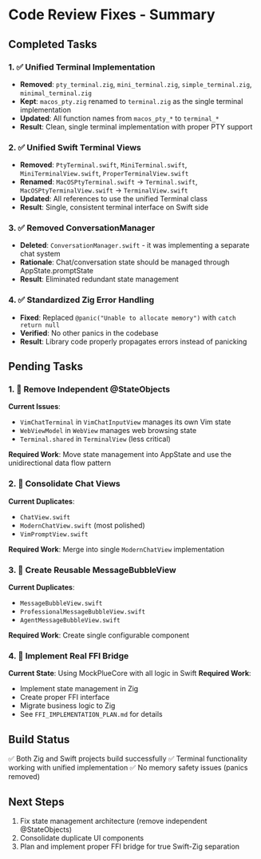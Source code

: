 # Code Review Fixes - Summary

## Completed Tasks

### 1. ✅ Unified Terminal Implementation
- **Removed**: `pty_terminal.zig`, `mini_terminal.zig`, `simple_terminal.zig`, `minimal_terminal.zig`
- **Kept**: `macos_pty.zig` renamed to `terminal.zig` as the single terminal implementation
- **Updated**: All function names from `macos_pty_*` to `terminal_*`
- **Result**: Clean, single terminal implementation with proper PTY support

### 2. ✅ Unified Swift Terminal Views
- **Removed**: `PtyTerminal.swift`, `MiniTerminal.swift`, `MiniTerminalView.swift`, `ProperTerminalView.swift`
- **Renamed**: `MacOSPtyTerminal.swift` → `Terminal.swift`, `MacOSPtyTerminalView.swift` → `TerminalView.swift`
- **Updated**: All references to use the unified Terminal class
- **Result**: Single, consistent terminal interface on Swift side

### 3. ✅ Removed ConversationManager
- **Deleted**: `ConversationManager.swift` - it was implementing a separate chat system
- **Rationale**: Chat/conversation state should be managed through AppState.promptState
- **Result**: Eliminated redundant state management

### 4. ✅ Standardized Zig Error Handling
- **Fixed**: Replaced `@panic("Unable to allocate memory")` with `catch return null`
- **Verified**: No other panics in the codebase
- **Result**: Library code properly propagates errors instead of panicking

## Pending Tasks

### 1. 🔄 Remove Independent @StateObjects
**Current Issues**:
- `VimChatTerminal` in `VimChatInputView` manages its own Vim state
- `WebViewModel` in `WebView` manages web browsing state
- `Terminal.shared` in `TerminalView` (less critical)

**Required Work**: Move state management into AppState and use the unidirectional data flow pattern

### 2. 🔄 Consolidate Chat Views
**Current Duplicates**:
- `ChatView.swift`
- `ModernChatView.swift` (most polished)
- `VimPromptView.swift`

**Required Work**: Merge into single `ModernChatView` implementation

### 3. 🔄 Create Reusable MessageBubbleView
**Current Duplicates**:
- `MessageBubbleView.swift`
- `ProfessionalMessageBubbleView.swift`
- `AgentMessageBubbleView.swift`

**Required Work**: Create single configurable component

### 4. 🔄 Implement Real FFI Bridge
**Current State**: Using MockPlueCore with all logic in Swift
**Required Work**: 
- Implement state management in Zig
- Create proper FFI interface
- Migrate business logic to Zig
- See `FFI_IMPLEMENTATION_PLAN.md` for details

## Build Status
✅ Both Zig and Swift projects build successfully
✅ Terminal functionality working with unified implementation
✅ No memory safety issues (panics removed)

## Next Steps
1. Fix state management architecture (remove independent @StateObjects)
2. Consolidate duplicate UI components
3. Plan and implement proper FFI bridge for true Swift-Zig separation